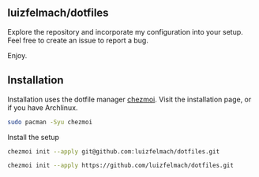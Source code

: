 ## luizfelmach/dotfiles

Explore the repository and incorporate my configuration into your setup. Feel free to create an issue to report a bug.

Enjoy.

## Installation

Installation uses the dotfile manager [chezmoi](https://www.chezmoi.io/). Visit the installation page, or if you have Archlinux.

```bash
sudo pacman -Syu chezmoi
```

Install the setup

```bash
chezmoi init --apply git@github.com:luizfelmach/dotfiles.git
```

```bash
chezmoi init --apply https://github.com/luizfelmach/dotfiles.git
```
